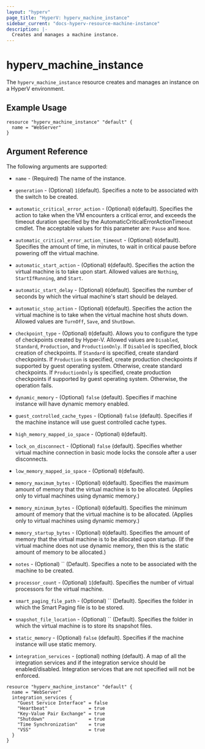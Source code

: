 ```yaml
---
layout: "hyperv"
page_title: "HyperV: hyperv_machine_instance"
sidebar_current: "docs-hyperv-resource-machine-instance"
description: |-
  Creates and manages a machine instance.
---
```


# hyperv\_machine\_instance

The ``hyperv_machine_instance`` resource creates and manages an instance on a HyperV environment.

## Example Usage

```hcl
resource "hyperv_machine_instance" "default" {
  name = "WebServer"
}
```
## Argument Reference

The following arguments are supported:

* `name` - (Required) The name of the instance.

* `generation` - (Optional) `1`(default). Specifies a note to be associated with the switch to be created.

* `automatic_critical_error_action` - (Optional) `0`(default). Specifies the action to take when the VM encounters a critical error, and exceeds the timeout duration specified by the AutomaticCriticalErrorActionTimeout cmdlet. The acceptable values for this parameter are: `Pause` and `None`.

* `automatic_critical_error_action_timeout` - (Optional) `0`(default). Specifies the amount of time, in minutes, to wait in critical pause before powering off the virtual machine.

* `automatic_start_action` - (Optional) `0`(default). Specifies the action the virtual machine is to take upon start. Allowed values are `Nothing`, `StartIfRunning`, and `Start`.

* `automatic_start_delay` - (Optional) `0`(default). Specifies the number of seconds by which the virtual machine's start should be delayed.

* `automatic_stop_action` - (Optional) `0`(default). Specifies the action the virtual machine is to take when the virtual machine host shuts down. Allowed values are `TurnOff`, `Save`, and `ShutDown`.

* `checkpoint_type` - (Optional) `0`(default). Allows you to configure the type of checkpoints created by Hyper-V. Allowed values are `Disabled`, `Standard`, `Production`, and `ProductionOnly`. If `Disabled` is specified, block creation of checkpoints. If `Standard` is specified, create standard checkpoints. If `Production` is specified, create production checkpoints if supported by guest operating system. Otherwise, create standard checkpoints. If `ProductionOnly` is specified, create production checkpoints if supported by guest operating system. Otherwise, the operation fails.

* `dynamic_memory` - (Optional) `false` (default). Specifies if machine instance will have dynamic memory enabled.

* `guest_controlled_cache_types` - (Optional) `false` (default). Specifies if the machine instance will use guest controlled cache types.

* `high_memory_mapped_io_space` - (Optional) `0`(default). 

* `lock_on_disconnect` - (Optional) `false` (default). Specifies whether virtual machine connection in basic mode locks the console after a user disconnects.

* `low_memory_mapped_io_space` - (Optional) `0`(default).

* `memory_maximum_bytes` - (Optional) `0`(default). Specifies the maximum amount of memory that the virtual machine is to be allocated. (Applies only to virtual machines using dynamic memory.)

* `memory_minimum_bytes` - (Optional) `0`(default). Specifies the minimum amount of memory that the virtual machine is to be allocated. (Applies only to virtual machines using dynamic memory.)

* `memory_startup_bytes` - (Optional) `0`(default). Specifies the amount of memory that the virtual machine is to be allocated upon startup. (If the virtual machine does not use dynamic memory, then this is the static amount of memory to be allocated.)

* `notes` - (Optional) `` (Default). Specifies a note to be associated with the machine to be created.

* `processor_count` - (Optional) `1`(default). Specifies the number of virtual processors for the virtual machine.

* `smart_paging_file_path` - (Optional) `` (Default). Specifies the folder in which the Smart Paging file is to be stored.

* `snapshot_file_location` - (Optional) `` (Default). Specifies the folder in which the virtual machine is to store its snapshot files.

* `static_memory` - (Optional) `false` (default). Specifies if the machine instance will use static memory.

* `integration_services` - (optional) nothing (default). A map of all the integration services and if the integration service should be enabled/disabled. Integration services that are not specified will not be enforced.

```hcl
resource "hyperv_machine_instance" "default" {
  name = "WebServer"
  integration_services {
    "Guest Service Interface" = false
    "Heartbeat"               = true
    "Key-Value Pair Exchange" = true
    "Shutdown"                = true
    "Time Synchronization"    = true
    "VSS"                     = true
  }
}
```









